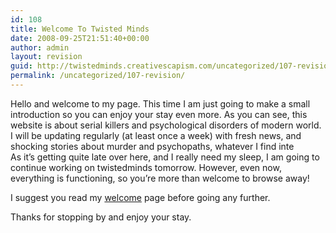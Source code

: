 ```yaml
---
id: 108
title: Welcome To Twisted Minds
date: 2008-09-25T21:51:40+00:00
author: admin
layout: revision
guid: http://twistedminds.creativescapism.com/uncategorized/107-revision/
permalink: /uncategorized/107-revision/
---
```

<p class="dropcap-first">
  Hello and welcome to my page. This time I am just going to make a small introduction so you can enjoy your stay even more. As you can see, this website is about serial killers and psychological disorders of modern world. I will be updating regularly (at least once a week) with fresh news, and shocking stories about murder and psychopaths, whatever I find inte<br /> As it&#8217;s getting quite late over here, and I really need my sleep, I am going to continue working on twistedminds tomorrow. However, even now, everything is functioning, so you&#8217;re more than welcome to browse away!
</p>

I suggest you read my [welcome](/about/welcome-page/ "welcome") page before going any further.

Thanks for stopping by and enjoy your stay.